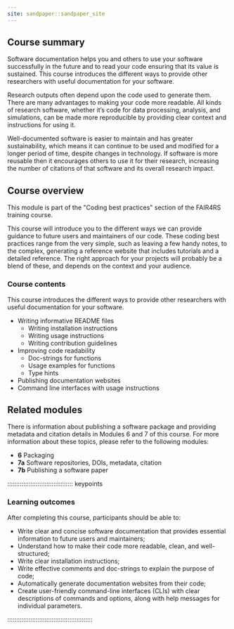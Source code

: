 ```yaml
---
site: sandpaper::sandpaper_site
---
```


## Course summary

Software documentation helps you and others to use your software successfully in the future and to read your code ensuring that its value is sustained. This course introduces the different ways to provide other researchers with useful documentation for your software.

Research outputs often depend upon the code used to generate them. There are many advantages to making your code more readable. All kinds of research software, whether it’s code for data processing, analysis, and simulations, can be made more reproducible by providing clear context and instructions for using it.

Well-documented software is easier to maintain and has greater sustainability, which means it can continue to be used and modified for a longer period of time, despite changes in technology. If software is more reusable then it encourages others to use it for their research, increasing the number of citations of that software and its overall research impact.

## Course overview

This module is part of the "Coding best practices" section of the FAIR4RS training course.

This course will introduce you to the different ways we can provide guidance to future users and maintainers of our code. These coding best practices range from the very simple, such as leaving a few handy notes, to the complex, generating a reference website that includes tutorials and a detailed reference. The right approach for your projects will probably be a blend of these, and depends on the context and your audience.

### Course contents

This course introduces the different ways to provide other researchers with useful documentation for your software.

- Writing informative README files
  * Writing installation instructions
  * Writing usage instructions
  * Writing contribution guidelines
- Improving code readability
  * Doc-strings for functions
  * Usage examples for functions
  * Type hints
- Publishing documentation websites
- Command line interfaces with usage instructions

## Related modules

There is information about publishing a software package and providing metadata and citation details in Modules 6 and 7 of this course.
For more information about these topics, please refer to the following modules:

- **6** Packaging 
- **7a** Software repositories, DOIs, metadata, citation
- **7b** Publishing a software paper

::::::::::::::::::::::::::::::::::::: keypoints 

### Learning outcomes

After completing this course, participants should be able to:

- Write clear and concise software documentation that provides essential information to future users and maintainers;
- Understand how to make their code more readable, clean, and well-structured;
- Write clear installation instructions;
- Write effective comments and doc-strings to explain the purpose of code;
- Automatically generate documentation websites from their code;
- Create user-friendly command-line interfaces (CLIs) with clear descriptions of commands and options, along with help messages for individual parameters.

::::::::::::::::::::::::::::::::::::::::::::::::

[workbench]: https://carpentries.github.io/sandpaper-docs
